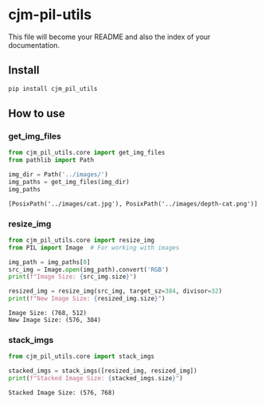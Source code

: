 cjm-pil-utils
================

<!-- WARNING: THIS FILE WAS AUTOGENERATED! DO NOT EDIT! -->

This file will become your README and also the index of your
documentation.

## Install

``` sh
pip install cjm_pil_utils
```

## How to use

### get_img_files

``` python
from cjm_pil_utils.core import get_img_files
from pathlib import Path
```

``` python
img_dir = Path('../images/')
img_paths = get_img_files(img_dir)
img_paths
```

    [PosixPath('../images/cat.jpg'), PosixPath('../images/depth-cat.png')]

### resize_img

``` python
from cjm_pil_utils.core import resize_img
from PIL import Image  # For working with images
```

``` python
img_path = img_paths[0]
src_img = Image.open(img_path).convert('RGB')
print(f"Image Size: {src_img.size}")

resized_img = resize_img(src_img, target_sz=384, divisor=32)
print(f"New Image Size: {resized_img.size}")
```

    Image Size: (768, 512)
    New Image Size: (576, 384)

### stack_imgs

``` python
from cjm_pil_utils.core import stack_imgs
```

``` python
stacked_imgs = stack_imgs([resized_img, resized_img])
print(f"Stacked Image Size: {stacked_imgs.size}")
```

    Stacked Image Size: (576, 768)

